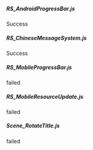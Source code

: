 
##### RS_AndroidProgressBar.js
Success
##### RS_ChineseMessageSystem.js
Success
##### RS_MobileProgressBar.js
failed
##### RS_MobileResourceUpdate.js
failed
##### Scene_RotateTitle.js
failed
